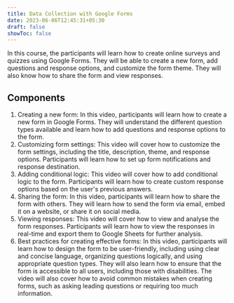 ```yaml
---
title: Data Collection with Google Forms
date: 2023-06-06T12:45:31+05:30
draft: false
showToc: false
---
```


In this course, the participants will learn how to create online surveys and quizzes using Google Forms. They will be able to create a new form, add questions and response options, and customize the form theme. They will also know how to share the form and view responses.

## Components
1.	Creating a new form: In this video, participants will learn how to create a new form in Google Forms. They will understand the different question types available and learn how to add questions and response options to the form.
2.	Customizing form settings: This video will cover how to customize the form settings, including the title, description, theme, and response options. Participants will learn how to set up form notifications and response destination.
3.	Adding conditional logic: This video will cover how to add conditional logic to the form. Participants will learn how to create custom response options based on the user's previous answers.
4.	Sharing the form: In this video, participants will learn how to share the form with others. They will learn how to send the form via email, embed it on a website, or share it on social media.
5.	Viewing responses: This video will cover how to view and analyse the form responses. Participants will learn how to view the responses in real-time and export them to Google Sheets for further analysis.
6.	Best practices for creating effective forms: In this video, participants will learn how to design the form to be user-friendly, including using clear and concise language, organizing questions logically, and using appropriate question types. They will also learn how to ensure that the form is accessible to all users, including those with disabilities. The video will also cover how to avoid common mistakes when creating forms, such as asking leading questions or requiring too much information.